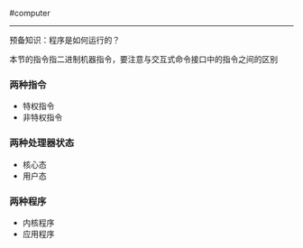#computer 

---
预备知识：程序是如何运行的？

本节的指令指二进制机器指令，要注意与交互式命令接口中的指令之间的区别

### 两种指令
- 特权指令
- 非特权指令

### 两种处理器状态
- 核心态
- 用户态

### 两种程序
- 内核程序
- 应用程序